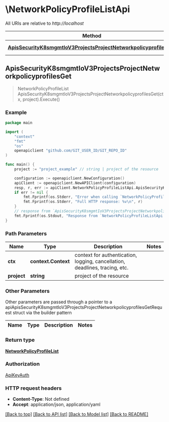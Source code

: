 # \NetworkPolicyProfileListApi

All URIs are relative to *http://localhost*

Method | HTTP request | Description
------------- | ------------- | -------------
[**ApisSecurityK8smgmtIoV3ProjectsProjectNetworkpolicyprofilesGet**](NetworkPolicyProfileListApi.md#ApisSecurityK8smgmtIoV3ProjectsProjectNetworkpolicyprofilesGet) | **Get** /apis/security.k8smgmt.io/v3/projects/{project}/networkpolicyprofiles | 



## ApisSecurityK8smgmtIoV3ProjectsProjectNetworkpolicyprofilesGet

> NetworkPolicyProfileList ApisSecurityK8smgmtIoV3ProjectsProjectNetworkpolicyprofilesGet(ctx, project).Execute()





### Example

```go
package main

import (
    "context"
    "fmt"
    "os"
    openapiclient "github.com/GIT_USER_ID/GIT_REPO_ID"
)

func main() {
    project := "project_example" // string | project of the resource

    configuration := openapiclient.NewConfiguration()
    apiClient := openapiclient.NewAPIClient(configuration)
    resp, r, err := apiClient.NetworkPolicyProfileListApi.ApisSecurityK8smgmtIoV3ProjectsProjectNetworkpolicyprofilesGet(context.Background(), project).Execute()
    if err != nil {
        fmt.Fprintf(os.Stderr, "Error when calling `NetworkPolicyProfileListApi.ApisSecurityK8smgmtIoV3ProjectsProjectNetworkpolicyprofilesGet``: %v\n", err)
        fmt.Fprintf(os.Stderr, "Full HTTP response: %v\n", r)
    }
    // response from `ApisSecurityK8smgmtIoV3ProjectsProjectNetworkpolicyprofilesGet`: NetworkPolicyProfileList
    fmt.Fprintf(os.Stdout, "Response from `NetworkPolicyProfileListApi.ApisSecurityK8smgmtIoV3ProjectsProjectNetworkpolicyprofilesGet`: %v\n", resp)
}
```

### Path Parameters


Name | Type | Description  | Notes
------------- | ------------- | ------------- | -------------
**ctx** | **context.Context** | context for authentication, logging, cancellation, deadlines, tracing, etc.
**project** | **string** | project of the resource | 

### Other Parameters

Other parameters are passed through a pointer to a apiApisSecurityK8smgmtIoV3ProjectsProjectNetworkpolicyprofilesGetRequest struct via the builder pattern


Name | Type | Description  | Notes
------------- | ------------- | ------------- | -------------


### Return type

[**NetworkPolicyProfileList**](NetworkPolicyProfileList.md)

### Authorization

[ApiKeyAuth](../README.md#ApiKeyAuth)

### HTTP request headers

- **Content-Type**: Not defined
- **Accept**: application/json, application/yaml

[[Back to top]](#) [[Back to API list]](../README.md#documentation-for-api-endpoints)
[[Back to Model list]](../README.md#documentation-for-models)
[[Back to README]](../README.md)

